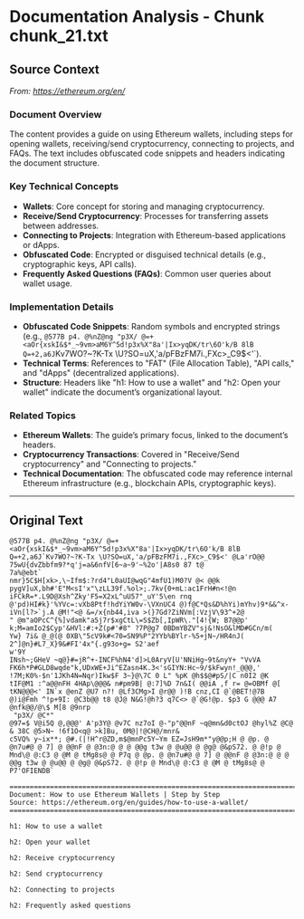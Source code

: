 # Documentation Analysis - Chunk chunk_21.txt

## Source Context
*From: https://ethereum.org/en/*

### Document Overview  
The content provides a guide on using Ethereum wallets, including steps for opening wallets, receiving/send cryptocurrency, connecting to projects, and FAQs. The text includes obfuscated code snippets and headers indicating the document structure.  

### Key Technical Concepts  
- **Wallets**: Core concept for storing and managing cryptocurrency.  
- **Receive/Send Cryptocurrency**: Processes for transferring assets between addresses.  
- **Connecting to Projects**: Integration with Ethereum-based applications or dApps.  
- **Obfuscated Code**: Encrypted or disguised technical details (e.g., cryptographic keys, API calls).  
- **Frequently Asked Questions (FAQs)**: Common user queries about wallet usage.  

### Implementation Details  
- **Obfuscated Code Snippets**: Random symbols and encrypted strings (e.g., `@577B p4. @%nZ@ng "p3X/ @=+<aOr{xskI&$*_~9vm>aM6Y^5d!p3x%X"8a'|Ix>yqDK/tr\6O'k/B 8lB Q=+2,a6J`Kv7WO?~?K-Tx \U?SO=uX,'a/pFBzFM7i.,FXc>_C9$<'`).  
- **Technical Terms**: References to "FAT" (File Allocation Table), "API calls," and "dApps" (decentralized applications).  
- **Structure**: Headers like "h1: How to use a wallet" and "h2: Open your wallet" indicate the document’s organizational layout.  

### Related Topics  
- **Ethereum Wallets**: The guide’s primary focus, linked to the document’s headers.  
- **Cryptocurrency Transactions**: Covered in "Receive/Send cryptocurrency" and "Connecting to projects."  
- **Technical Documentation**: The obfuscated code may reference internal Ethereum infrastructure (e.g., blockchain APIs, cryptographic keys).

---

## Original Text
```
@577B p4. @%nZ@ng "p3X/ @=+<aOr{xskI&$*_~9vm>aM6Y^5d!p3x%X"8a'|Ix>yqDK/tr\6O'k/B 8lB Q=+2,a6J`Kv7WO?~?K-Tx \U?SO=uX,'a/pFBzFM7i.,FXc>_C9$<' @La'rO@@
75wU{dvZbbfm9?*q'j=a&6nfV[6~a~9'~%2o'|A8s0 87 t@
7a%@ebt`
nmr}5C$H[xk>,\~Ifm$:?rd4"L0aUI@wqG"4mfU1)M0?V @< @@k pygV]uX,bh#'E"M<sI'x"\zLL39f.%ol>;.7kv{0+mL:ac1FrH#n<!@n iFCkR=*.L9D@Xsh^Zky'F5=X2xL^uU57"_uY'5\en rnq @'pd)HI#k}'%YVc=:vXb8Ptf!hdYiYW0v-\VXnUC4 @)f@C*Qs&D%hYi)mYhv)9*&&^x-iVn[l?>`j.A @M!"<@ &=/x{nb44,iva >(}7Gd?ZiNVm[:VzjV\93^+2@
" @m"aOPcC^{%]vdamk"a5j7r$xgCtL\=S$Zb[,IpWR\."[4!{W; B7@@p' k;M=amIo2$Cyp'&HVl:#:+Z(p#'#8" ?7P@g7 0BDmYBZV"sj&!NsO&lMD#GCn/m(
Yw} 7i& @_@(@ 0XB\"5cV9k#<70=SN9%P"2YYb%BYlr-%5+jN~/HR4nJ( 2^]@n}#L7_X}9&#FI'4x"{.g93o+g= S2'aef
w'9Y
INsh~;GHeV ~q@}#=jR^+-INCF%hN4'd]>L0AryV[U'NNiHg~9t&nyY+ "VvVA FK6h*P#GLD8wqde"k,UDxWE+Ji^EZasn4K.3<'sGIYN:Hc~9/$kFwyn!_@@@,' !7M;K0%-$n'1JKh4N=Nqr)Ikw$F 3~}@\7C 0 L" %pK @h$$@#pS/|C n0I2 @K tIF@M1 :^a@@nFH 4HAp\@@@& n#pm9B| @:7]%D 7n&I( @@iA ,f r= @=OBMf @[ tKN@@@<' IN`x @enZ @U7 n?! @Lf3CMg>I @r@@ )!B cnz,CI @`@BET!@7B @)i@Fmh ^!p+9I: @C3b@@ t8 @J@ N&G!@h?3 q7C<> @`@G!@p. $p3 G @@@ A7 @nfk@@/@\$ M[8 @9nrp
 "p3X/ @C*"
@97=$ V@i5Q @,@@@' A'p3Y@ @v7C nz7oI @-"p"@@nF ~q@mn&d0ctOJ @hyl%Z @C@ & 38C @5>N~ !6f1O<q@ >k]Bu, 0M@|!@CH@/mnr&
c5VQ% y~ix**; @#.(|!H^r@ZD,m$@mnPc5Y~Ym EZ=JsH9m*"y@@p;H @ @p. @ @n7u#@ @ 7] @ @@nF @ @3n:@ @ @ @@g t3w @ @u@@ @ @g@ @&pS72. @ @!p @ Mnd\@ @:C3 @ @M @ tMg8s@ @ P7q @ @p. @ @n7u#@ @ 7] @ @@nF @ @3n:@ @ @ @@g t3w @ @u@@ @ @g@ @&pS72. @ @!p @ Mnd\@ @:C3 @ @M @ tMg8s@ @ P7'OFIENDB`

================================================================================
Document: How to use Ethereum Wallets | Step by Step
Source: https://ethereum.org/en/guides/how-to-use-a-wallet/
================================================================================

h1: How to use a wallet

h2: Open your wallet

h2: Receive cryptocurrency

h2: Send cryptocurrency

h2: Connecting to projects

h2: Frequently asked questions

```